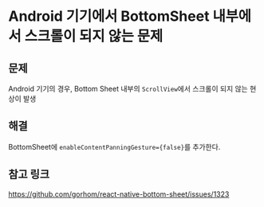 # Android 기기에서 BottomSheet 내부에서 스크롤이 되지 않는 문제

## 문제

Android 기기의 경우, Bottom Sheet 내부의 `ScrollView`에서 스크롤이 되지 않는 현상이 발생


## 해결 

BottomSheet에 `enableContentPanningGesture={false}`를 추가한다.

## 참고 링크

https://github.com/gorhom/react-native-bottom-sheet/issues/1323
